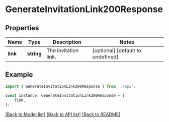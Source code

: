 # GenerateInvitationLink200Response


## Properties

Name | Type | Description | Notes
------------ | ------------- | ------------- | -------------
**link** | **string** | The invitation link. | [optional] [default to undefined]

## Example

```typescript
import { GenerateInvitationLink200Response } from './api';

const instance: GenerateInvitationLink200Response = {
    link,
};
```

[[Back to Model list]](../README.md#documentation-for-models) [[Back to API list]](../README.md#documentation-for-api-endpoints) [[Back to README]](../README.md)

